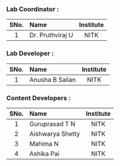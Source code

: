 ### Lab Coordinator :

| SNo. | Name | Institute |
| :--: | :-- | :-------: |
|  1   | Dr. Pruthviraj U | NITK |

### Lab Developer :

| SNo. | Name | Institute |
| :--: | :-- | :-------: |
|  1   | Anusha B Salian | NITK |

### Content Developers :

| SNo. | Name | Institute |
| :--: | :-- | :-------: |
|  1   | Guruprasad T N | NITK |
|  2   | Aishwarya Shetty | NITK |
|  3   | Mahima N | NITK |
|  4   | Ashika Pai | NITK |
